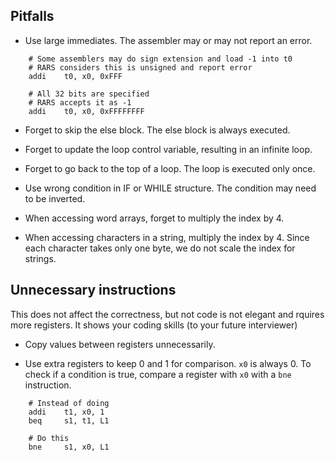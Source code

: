 ## Pitfalls  

* Use large immediates. The assembler may or may not report an error.

```
	# Some assemblers may do sign extension and load -1 into t0 
	# RARS considers this is unsigned and report error
	addi	t0, x0, 0xFFF		

	# All 32 bits are specified
	# RARS accepts it as -1
	addi	t0, x0, 0xFFFFFFFF	
```

* Forget to skip the else block. The else block is always executed.

* Forget to update the loop control variable, resulting in an infinite loop.

* Forget to go back to the top of a loop. The loop is executed only once.

* Use wrong condition in IF or WHILE structure. The condition may need to 
  be inverted. 

* When accessing word arrays, forget to multiply the index by 4.

* When accessing characters in a string, multiply the index by 4. Since
  each character takes only one byte, we do not scale the index for strings. 

## Unnecessary instructions

This does not affect the correctness, but not code is not elegant and rquires
more registers. It shows your coding skills (to your future interviewer)

* Copy values between registers unnecessarily.

* Use extra registers to keep 0 and 1 for comparison. `x0` is always 0. To
  check if a condition is true, compare a register with `x0` with a `bne`
  instruction.

```
    # Instead of doing 
    addi    t1, x0, 1
    beq     s1, t1, L1

    # Do this
    bne     s1, x0, L1
```
    

